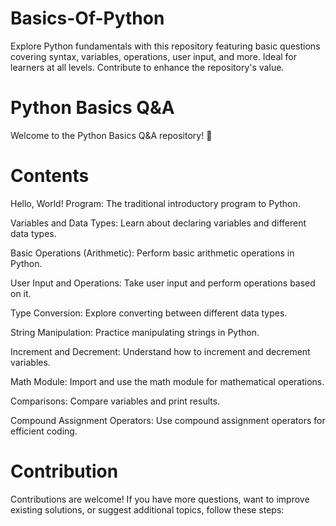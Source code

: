 # Basics-Of-Python
Explore Python fundamentals with this repository featuring basic questions covering syntax, variables, operations, user input, and more. Ideal for learners at all levels. Contribute to enhance the repository's value.

# Python Basics Q&A
Welcome to the Python Basics Q&A repository! 🐍

# Contents
Hello, World! Program: The traditional introductory program to Python.

Variables and Data Types: Learn about declaring variables and different data types.

Basic Operations (Arithmetic): Perform basic arithmetic operations in Python.

User Input and Operations: Take user input and perform operations based on it.

Type Conversion: Explore converting between different data types.

String Manipulation: Practice manipulating strings in Python.

Increment and Decrement: Understand how to increment and decrement variables.

Math Module: Import and use the math module for mathematical operations.

Comparisons: Compare variables and print results.

Compound Assignment Operators: Use compound assignment operators for efficient coding.

# Contribution
Contributions are welcome! If you have more questions, want to improve existing solutions, or suggest additional topics, follow these steps:
